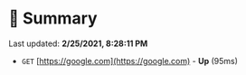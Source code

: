 # 📖 Summary
Last updated: **2/25/2021, 8:28:11 PM**

- `GET` [https://google.com](https://google.com) - **Up** (95ms)
